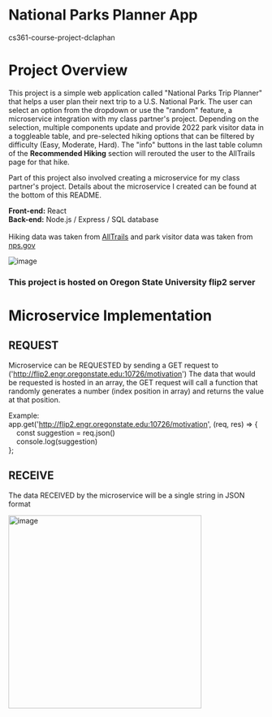 # National Parks Planner App
cs361-course-project-dclaphan

# Project Overview

This project is a simple web application called "National Parks Trip Planner" that helps a user plan their next trip to a U.S. National Park. The user can select an option from the dropdown or use the "random" feature, a microservice integration with my class partner's project. Depending on the selection, multiple components update and provide 2022 park visitor data in a toggleable table, and pre-selected hiking options that can be filtered by difficulty (Easy, Moderate, Hard). The "info" buttons in the last table column of the **Recommended Hiking** section will rerouted the user to the AllTrails page for that hike.

Part of this project also involved creating a microservice for my class partner's project. Details about the microservice I created can be found at the bottom of this README.

**Front-end:** React<br>
**Back-end:** Node.js / Express / SQL database <br><br>
Hiking data was taken from [AllTrails](https://www.alltrails.com/) and park visitor data was taken from [nps.gov](https://irma.nps.gov/Stats/SSRSReports/Park%20Specific%20Reports/Recreation%20Visitors%20By%20Month%20(1979%20-%20Last%20Calendar%20Year)?Park=GRTE)

![image](https://user-images.githubusercontent.com/97066227/221384132-29ebafd7-fdbd-409c-9278-ad700b0d8991.png)


### This project is hosted on Oregon State University flip2 server

# Microservice Implementation

## REQUEST
 Microservice can be REQUESTED by sending a GET request to ('http://flip2.engr.oregonstate.edu:10726/motivation')
   The data that would be requested is hosted in an array, the GET request will call a function that randomly generates a number (index position in array)
   and returns the value at that position.
 
Example:
<br>app.get('http://flip2.engr.oregonstate.edu:10726/motivation', (req, res) => {
<br>&nbsp;&nbsp;&nbsp;&nbsp;const suggestion = req.json()
<br>&nbsp;&nbsp;&nbsp;&nbsp;console.log(suggestion)
<br>};

## RECEIVE
 The data RECEIVED by the microservice will be a single string in JSON format 
 
<img width="380" alt="image" src="https://user-images.githubusercontent.com/97066227/218354993-71d8b64a-b23a-4896-8d40-90f70e52a5e1.png">
